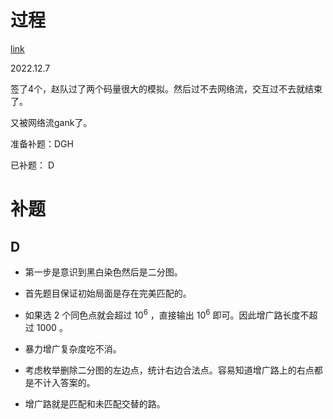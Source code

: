 # 过程

[link](https://codeforces.com/contest/1773)

2022.12.7

签了4个，赵队过了两个码量很大的模拟。然后过不去网络流，交互过不去就结束了。

又被网络流gank了。

准备补题：DGH


已补题： D



# 补题

## D

- 第一步是意识到黑白染色然后是二分图。

- 首先题目保证初始局面是存在完美匹配的。

- 如果选 $2$ 个同色点就会超过 $10^6$ ，直接输出 $10^6$ 即可。因此增广路长度不超过 $1000$ 。

- 暴力增广复杂度吃不消。

- 考虑枚举删除二分图的左边点，统计右边合法点。容易知道增广路上的右点都是不计入答案的。

- 增广路就是匹配和未匹配交替的路。
